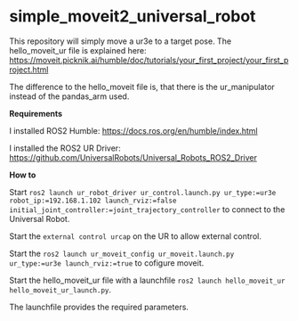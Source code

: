 # simple_moveit2_universal_robot

This repository will simply move a ur3e to a target pose. 
The hello_moveit_ur file is explained here: https://moveit.picknik.ai/humble/doc/tutorials/your_first_project/your_first_project.html

The difference to the hello_moveit file is, that there is the ur_manipulator instead of the pandas_arm used.


**Requirements** 

I installed ROS2 Humble: https://docs.ros.org/en/humble/index.html

I installed the ROS2 UR Driver: https://github.com/UniversalRobots/Universal_Robots_ROS2_Driver

**How to**

Start `ros2 launch ur_robot_driver ur_control.launch.py ur_type:=ur3e robot_ip:=192.168.1.102 launch_rviz:=false initial_joint_controller:=joint_trajectory_controller` to connect to the Universal Robot. 

Start the `external control urcap` on the UR to allow external control. 

Start the `ros2 launch ur_moveit_config ur_moveit.launch.py ur_type:=ur3e launch_rviz:=true` to cofigure moveit. 

Start the hello_moveit_ur file with a launchfile `ros2 launch hello_moveit_ur hello_moveit_ur_launch.py`.

The launchfile provides the required parameters.

